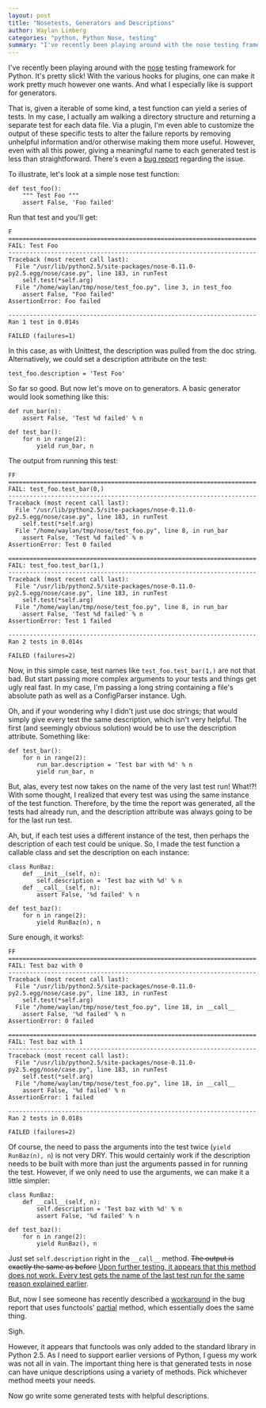 ```yaml
---
layout: post
title: "Nosetests, Generators and Descriptions"
author: Waylan Limberg
categories: "python, Python Nose, testing"
summary: "I've recently been playing around with the nose testing framework for Python. It's pretty slick! With the various hooks for plugins, one can make it work pretty much however one wants. And what I especially like is support for generators. However, even with all this power, giving a meaningful name to each generated test is less than straightforward. Here are a few approaches that work."
---
```


I've recently been playing around with the [nose][] testing framework for Python. It's pretty slick! With the various hooks for plugins, one can make it work pretty much however one wants. And what I especially like is support for generators.
    
That is, given a iterable of some kind, a test function can yield a series of tests. In my case, I actually am walking a directory structure and returning a separate test for each data file. Via a plugin, I'm even able to customize the output of these specific tests to alter the failure reports by removing unhelpful information and/or otherwise making them more useful. However, even with all this power, giving a meaningful name to each generated test is less than straightforward. There's even a [bug report][] regarding the issue.

To illustrate, let's look at a simple nose test function:

    def test_foo():
        """ Test Foo """
        assert False, 'Foo failed'

Run that test and you'll get:

    F
    ======================================================================
    FAIL: Test Foo
    ----------------------------------------------------------------------
    Traceback (most recent call last):
      File "/usr/lib/python2.5/site-packages/nose-0.11.0-py2.5.egg/nose/case.py", line 183, in runTest
        self.test(*self.arg)
      File "/home/waylan/tmp/nose/test_foo.py", line 3, in test_foo
        assert False, "Foo failed"
    AssertionError: Foo failed
    
    ----------------------------------------------------------------------
    Ran 1 test in 0.014s
    
    FAILED (failures=1)

In this case, as with Unittest, the description was pulled from the doc string. Alternatively, we could set a description attribute on the test:
    
    test_foo.description = 'Test Foo'

So far so good. But now let's move on to generators. A basic generator would look something like this:

    def run_bar(n):
        assert False, 'Test %d failed' % n
    
    def test_bar():
        for n in range(2):
            yield run_bar, n

The output from running this test:
    
    FF
    ======================================================================
    FAIL: test_foo.test_bar(0,)
    ----------------------------------------------------------------------
    Traceback (most recent call last):
      File "/usr/lib/python2.5/site-packages/nose-0.11.0-py2.5.egg/nose/case.py", line 183, in runTest
        self.test(*self.arg)
      File "/home/waylan/tmp/nose/test_foo.py", line 8, in run_bar
        assert False, 'Test %d failed' % n
    AssertionError: Test 0 failed

    ======================================================================
    FAIL: test_foo.test_bar(1,)
    ----------------------------------------------------------------------
    Traceback (most recent call last):
      File "/usr/lib/python2.5/site-packages/nose-0.11.0-py2.5.egg/nose/case.py", line 183, in runTest
        self.test(*self.arg)
      File "/home/waylan/tmp/nose/test_foo.py", line 8, in run_bar
        assert False, 'Test %d failed' % n
    AssertionError: Test 1 failed

    ----------------------------------------------------------------------
    Ran 2 tests in 0.014s

    FAILED (failures=2)

Now, in this simple case, test names like `test_foo.test_bar(1,)` are not that bad. But start passing more complex arguments to your tests and things get ugly real fast. In my case, I'm passing a long string containing a file's absolute path as well as a ConfigParser instance. Ugh. 

Oh, and if your wondering why I didn't just use doc strings; that would simply give every test the same description, which isn't very helpful. The first (and seemingly obvious solution) would be to use the description attribute. Something like:
    
    def test_bar():
        for n in range(2):
            run_bar.description = 'Test bar with %d' % n
            yield run_bar, n

But, alas, every test now takes on the name of the very last test run! What!?! With some thought, I realized that every test was using the same instance of the test function. Therefore, by the time the report was generated, all the tests had already run, and the description attribute was always going to be for the last run test.

Ah, but, if each test uses a different instance of the test, then perhaps the description of each test could be unique. So, I made the test function a callable class and set the description on each instance:
    
    class RunBaz:
        def __init__(self, n):
            self.description = 'Test baz with %d' % n
        def __call__(self, n):
            assert False, '%d failed' % n

    def test_baz():
        for n in range(2):
            yield RunBaz(n), n

Sure enough, it works!:

    FF
    ======================================================================
    FAIL: Test baz with 0
    ----------------------------------------------------------------------
    Traceback (most recent call last):
      File "/usr/lib/python2.5/site-packages/nose-0.11.0-py2.5.egg/nose/case.py", line 183, in runTest
        self.test(*self.arg)
      File "/home/waylan/tmp/nose/test_foo.py", line 18, in __call__
        assert False, '%d failed' % n
    AssertionError: 0 failed

    ======================================================================
    FAIL: Test baz with 1
    ----------------------------------------------------------------------
    Traceback (most recent call last):
      File "/usr/lib/python2.5/site-packages/nose-0.11.0-py2.5.egg/nose/case.py", line 183, in runTest
        self.test(*self.arg)
      File "/home/waylan/tmp/nose/test_foo.py", line 18, in __call__
        assert False, '%d failed' % n
    AssertionError: 1 failed

    ----------------------------------------------------------------------
    Ran 2 tests in 0.018s

    FAILED (failures=2)

Of course, the need to pass the arguments into the test twice (`yield RunBaz(n), n`) is not very DRY. This would certainly work if the description needs to be built with more than just the arguments passed in for running the test. However, if we only need to use the arguments, we can make it a little simpler:

    class RunBaz:
        def __call__(self, n):
            self.description = 'Test baz with %d' % n
            assert False, '%d failed' % n

    def test_baz():
        for n in range(2):
            yield RunBaz(), n

Just set `self.description` right in the `__call__` method. <del>The output is exactly the same as before</del> <ins>Upon further testing, it appears that this method does not work. Every test gets the name of the last test run for the same reason explained earlier</ins>.
        
But, now I see someone has recently described a [workaround][] in the bug report that uses functools' [partial][] method, which essentially does the same thing. 

Sigh. 

However, it appears that functools was only added to the standard library in Python 2.5. As I need to support earlier versions of Python, I guess my work was not all in vain. The important thing here is that generated tests in nose can have unique descriptions using a variety of methods. Pick whichever method meets your needs.

Now go write some generated tests with helpful descriptions.

[nose]: http://somethingaboutorange.com/mrl/projects/nose/
[bug report]: http://code.google.com/p/python-nose/issues/detail?id=244
[workaround]: http://code.google.com/p/python-nose/issues/detail?id=244#c1
[partial]: http://docs.python.org/library/functools.html#functools.partial
